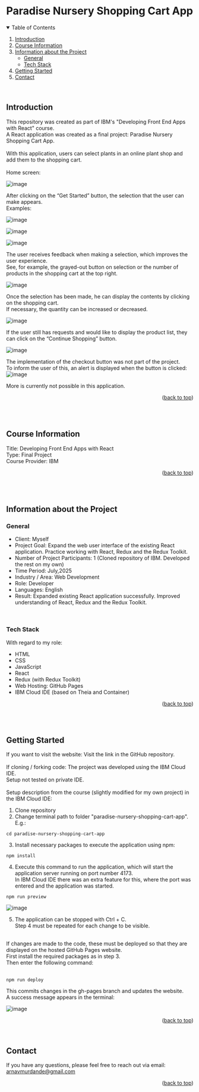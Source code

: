 <!-- Improved compatibility of back to top link: See: https://github.com/othneildrew/Best-README-Template/pull/73 -->
<a id="readme-top"></a>

# Paradise Nursery Shopping Cart App
<!-- TABLE OF CONTENTS -->
<details open>
  <summary>Table of Contents</summary>
  <ol>
    <li><a href="#introduction">Introduction</a></li>
    <li><a href="#course-information">Course Information</a></li>
    <li>
      <a href="#information-about-the-project">Information about the Project</a>
      <ul>
        <li><a href="#general">General</a></li>
        <li><a href="#tech-stack">Tech Stack</a></li>
      </ul>
    </li>
    <li><a href="#getting-started">Getting Started</a></li>
    <li><a href="#contact">Contact</a></li>
  </ol>
</details>
<br>


## Introduction
This repository was created as part of IBM's "Developing Front End Apps with React" course.<br>
A React application was created as a final project: Paradise Nursery Shopping Cart App.<br>
<br>
With this application, users can select plants in an online plant shop and add them to the shopping cart.<br>
<br>
Home screen:<br>

![image](https://github.com/user-attachments/assets/4d5a768b-6c68-46f1-9875-8daea89773bd)

After clicking on the “Get Started” button, the selection that the user can make appears.<br>
Examples:<br>

![image](https://github.com/user-attachments/assets/7a78f93a-ec02-46f4-aec8-2f6040c35223)

![image](https://github.com/user-attachments/assets/f9a8bd57-291c-4200-8010-63bf7c4b63c9)

![image](https://github.com/user-attachments/assets/276093d8-41e2-490c-9cb9-a3bbafab7ca9)

The user receives feedback when making a selection, which improves the user experience.<br>
See, for example, the grayed-out button on selection or the number of products in the shopping cart at the top right.

![image](https://github.com/user-attachments/assets/8f2b9629-1b89-447e-a95f-0c0f57520caf)

Once the selection has been made, he can display the contents by clicking on the shopping cart.<br>
If necessary, the quantity can be increased or decreased.<br>

![image](https://github.com/user-attachments/assets/0d5067e2-044f-47a7-b423-3b03c9106ce9)

If the user still has requests and would like to display the product list, they can click on the “Continue Shopping” button.<br>

![image](https://github.com/user-attachments/assets/3acdfd10-b960-4679-8f73-bcb714d183d1)

The implementation of the checkout button was not part of the project.<br>
To inform the user of this, an alert is displayed when the button is clicked:<br>
![image](https://github.com/user-attachments/assets/87301988-5013-4640-95c1-980eeb931bef)

More is currently not possible in this application.
<p align="right">(<a href="#readme-top">back to top</a>)</p>
<br>
<br>



## Course Information
Title: Developing Front End Apps with React<br>
Type: Final Project<br>
Course Provider: IBM<br>
<p align="right">(<a href="#readme-top">back to top</a>)</p>
<br>
<br>



## Information about the Project
### General
- Client: Myself
- Project Goal: Expand the web user interface of the existing React application. Practice working with React, Redux and the Redux Toolkit.
- Number of Project Participants: 1 (Cloned repository of IBM. Developed the rest on my own)
- Time Period: July,2025
- Industry / Area: Web Development
- Role: Developer
- Languages: English
- Result: Expanded existing React application successfully. Improved understanding of React, Redux and the Redux Toolkit.
<br>

### Tech Stack
With regard to my role:
- HTML
- CSS
- JavaScript
- React
- Redux (with Redux Toolkit)
- Web Hosting: GitHub Pages
- IBM Cloud IDE (based on Theia and Container)
<p align="right">(<a href="#readme-top">back to top</a>)</p>
<br>
<br>


## Getting Started
If you want to visit the website: Visit the link in the GitHub repository.<br>
<br>
If cloning / forking code: The project was developed using the IBM Cloud IDE.<br>
Setup not tested on private IDE.<br>
<br>
Setup description from the course (slightly modified for my own project) in the IBM Cloud IDE:<br>
1. Clone repository
2. Change terminal path to folder "paradise-nursery-shopping-cart-app". E.g.:
```
cd paradise-nursery-shopping-cart-app
```
3. Install necessary packages to execute the application using npm:
```
npm install
```
4. Execute this command to run the application, which will start the application server running on port number 4173.<br>
In IBM Cloud IDE there was an extra feature for this, where the port was entered and the application was started.<br>
```
npm run preview
```

![image](https://github.com/user-attachments/assets/f9315a0a-66b6-46e3-baae-143535d662fc)

5. The application can be stopped with Ctrl + C.<br>
Step 4 must be repeated for each change to be visible.<br>
<br>
If changes are made to the code, these must be deployed so that they are displayed on the hosted GitHub Pages website.<br>
First install the required packages as in step 3.<br>
Then enter the following command:<br>
<br>

```
npm run deploy
```

This commits changes in the gh-pages branch and updates the website.<br>
A success message appears in the terminal:<br>

![image](https://github.com/user-attachments/assets/fab6b039-34c0-4832-a1bd-c20295485ffb)

<p align="right">(<a href="#readme-top">back to top</a>)</p>
<br>


## Contact
If you have any questions, please feel free to reach out via email: arnavmurdande@gmail.com
<p align="right">(<a href="#readme-top">back to top</a>)</p>
